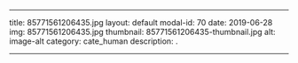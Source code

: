
---
title: 85771561206435.jpg
layout: default
modal-id: 70
date: 2019-06-28
img: 85771561206435.jpg
thumbnail: 85771561206435-thumbnail.jpg
alt: image-alt
category: cate_human
description: .

---
